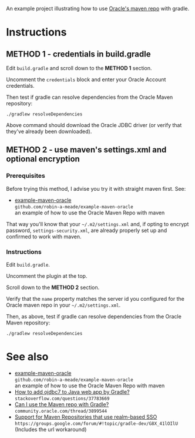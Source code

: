 An example project illustrating how to use [Oracle's maven repo](https://maven.oracle.com) with gradle.

# Instructions

## METHOD 1 - credentials in build.gradle

Edit `build.gradle` and scroll down to the **METHOD 1** section.

Uncomment the `credentials` block and enter your Oracle Account credentials.

Then test if gradle can resolve dependencies from the Oracle Maven repository:

```
./gradlew resolveDependencies
```

Above command should download the Oracle JDBC driver (or verify that they've
already been downloaded).

## METHOD 2 - use maven's settings.xml and optional encryption

### Prerequisites

Before trying this method, I advise you try it with straight maven first. See:

- [example-maven-oracle](https://github.com/robin-a-meade/example-maven-oracle)  
  `github.com/robin-a-meade/example-maven-oracle`  
  an example of how to use the Oracle Maven Repo with maven

That way you'll know that your `~/.m2/settings.xml` and, if opting to encrypt password, `settings-security.xml`, are already properly set up and confirmed to work with maven.


### Instructions

Edit `build.gradle`.

Uncomment the plugin at the top.

Scroll down to the **METHOD 2** section.

Verify that the `name` property matches the server id you configured for the Oracle maven repo in your `~/.m2/settings.xml`.

Then, as above, test if gradle can resolve dependencies from the Oracle Maven repository:

```
./gradlew resolveDependencies
```

# See also

- [example-maven-oracle](https://github.com/robin-a-meade/example-maven-oracle)  
  `github.com/robin-a-meade/example-maven-oracle`  
  an example of how to use the Oracle Maven Repo with maven
- [How to add ojdbc7 to Java web app by Gradle?](http://stackoverflow.com/questions/37783669/how-to-add-ojdbc7-to-java-web-app-by-gradle)  
  `stackoverflow.com/questions/37783669`
- [Can I use the Maven repo with Gradle?](https://community.oracle.com/thread/3899544)  
  `community.oracle.com/thread/3899544`
- [Support for Maven Repositories that use realm-based SSO](https://groups.google.com/forum/#!topic/gradle-dev/G8X_41lOIlU)  
  `https://groups.google.com/forum/#!topic/gradle-dev/G8X_41lOIlU`  
  (Includes the url workaround)

<!---
- []()
  ``
-->

